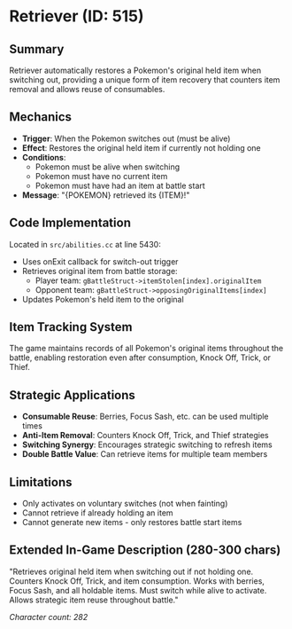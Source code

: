 # Retriever (ID: 515)

## Summary
Retriever automatically restores a Pokemon's original held item when switching out, providing a unique form of item recovery that counters item removal and allows reuse of consumables.

## Mechanics
- **Trigger**: When the Pokemon switches out (must be alive)
- **Effect**: Restores the original held item if currently not holding one
- **Conditions**: 
  - Pokemon must be alive when switching
  - Pokemon must have no current item
  - Pokemon must have had an item at battle start
- **Message**: "{POKEMON} retrieved its {ITEM}!"

## Code Implementation
Located in `src/abilities.cc` at line 5430:
- Uses onExit callback for switch-out trigger
- Retrieves original item from battle storage:
  - Player team: `gBattleStruct->itemStolen[index].originalItem`
  - Opponent team: `gBattleStruct->opposingOriginalItems[index]`
- Updates Pokemon's held item to the original

## Item Tracking System
The game maintains records of all Pokemon's original items throughout the battle, enabling restoration even after consumption, Knock Off, Trick, or Thief.

## Strategic Applications
- **Consumable Reuse**: Berries, Focus Sash, etc. can be used multiple times
- **Anti-Item Removal**: Counters Knock Off, Trick, and Thief strategies
- **Switching Synergy**: Encourages strategic switching to refresh items
- **Double Battle Value**: Can retrieve items for multiple team members

## Limitations
- Only activates on voluntary switches (not when fainting)
- Cannot retrieve if already holding an item
- Cannot generate new items - only restores battle start items

## Extended In-Game Description (280-300 chars)
"Retrieves original held item when switching out if not holding one. Counters Knock Off, Trick, and item consumption. Works with berries, Focus Sash, and all holdable items. Must switch while alive to activate. Allows strategic item reuse throughout battle."

*Character count: 282*